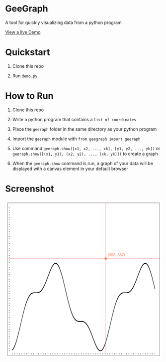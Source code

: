 # GeeGraph

A tool for quickly visualizing data from a python program

[View a live Demo](https://strawstack.github.com/Python-Graphing-Tool)

# Quickstart

1. Clone this repo

2. Run `demo.py`

# How to Run

1. Clone this repo

2. Write a python program that contains a `list of coordinates`

3. Place the `geeraph` folder in the same directory as your python program

4. Import the `geeraph` module with `from geegraph import geeraph`

5. Use command `geeraph.show([x1, x2, ..., xk], [y1, y2, ..., yk])` or `geeraph.show([(x1, y1), (x2, y2), ..., (xk, yk)])` to create a graph

6. When the `geeraph.show` command is run, a graph of your data will be displayed with a canvas element in your default browser

# Screenshot

![](./screenshot.png)
